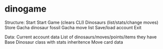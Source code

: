 # dinogame

Structure:
Start
    Start Game (clears CLI)
    Dinosaurs (list/stats/change moves)
    Store
        Gacha dinosaur fossil
        Gacha move list
    Save/load account
    Exit

Data:
    Current account data
        List of dinosaurs/moves/points/items they have
    Base Dinosaur class with stats inheritence
    Move card data